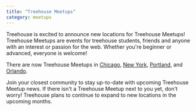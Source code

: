 ```yaml
---
title: "Treehouse Meetups"
category: meetups
---
```


Treehouse is excited to announce new locations for Treehouse Meetups! Treehouse Meetups are events for treehouse students, friends and anyone with an interest or passion for the web. Whether you're beginner or advanced, everyone is welcome!

There are now Treehouse Meetups in [Chicago](http://www.meetup.com/Treehouse-Chicago-Meetup/), [New York](http://www.meetup.com/Treehouse-NYC/), [Portland](http://www.meetup.com/Treehouse-Portland/), and [Orlando](http://www.meetup.com/TeamTreehouse/).

Join your closest community to stay up-to-date with upcoming Treehouse Meetup news. If there isn't a Treehouse Meetup next to you yet, don't worry! Treehouse plans to continue to expand to new locations in the upcoming months.